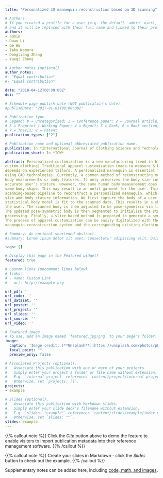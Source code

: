 ```yaml
---
title: "Personalized 3D mannequin reconstruction based on 3D scanning"

# Authors
# If you created a profile for a user (e.g. the default `admin` user), write the username (folder name) here 
# and it will be replaced with their full name and linked to their profile.
authors:
- admin
- Duan Li
- Ge Wu
- Taku Komura
- Dongliang Zhang
- Yueqi Zhong

# Author notes (optional)
author_notes:
#- "Equal contribution"
#- "Equal contribution"

date: "2018-04-12T00:00:00Z"
doi: ""

# Schedule page publish date (NOT publication's date).
#publishDate: "2017-01-01T00:00:00Z"

# Publication type.
# Legend: 0 = Uncategorized; 1 = Conference paper; 2 = Journal article;
# 3 = Preprint / Working Paper; 4 = Report; 5 = Book; 6 = Book section;
# 7 = Thesis; 8 = Patent
publication_types: ["2"]

# Publication name and optional abbreviated publication name.
publication: In *International Journal of Clothing Science and Technology*
publication_short: In *ICW*

abstract: Personalized customization is a new manufacturing trend in high-end products (e.g. senior
custom clothing).Traditional apparel customization (made-to-measure & bespoken) highly
depends on experienced tailors. A personalized mannequin is essential for apparel customization
using CAD technologies. Currently, a common method of reconstructing mannequin is based on
body measurements or body features. It only preserves the body size instead of preserving the
accurate user’s stature. However, the same human body measurement does not equal to the
same body shape. This may result in an unfit garment for the user. This paper proposes a novel
scanning-based pipeline to reconstruct a personalized mannequin, which preserves both body
size and body stature information. We first capture the body of a user via 3D scanning, and a
statistical body model is fit to the scanned data. This results in a skinned articulated model of
the user. The scanned body is then adjusted to be pose-symmetric via linear blending skinning.
The updated pose-symmetric body is then segmented to initialize the stature symmetry
processing. Finally, a slice-based method is proposed to generate a symmetric 3D mannequin.
The process of apparel customization can be easily digitalized with the help of the proposed
mannequin reconstruction system and the corresponding existing clothing CAD software.

# Summary. An optional shortened abstract.
#summary: Lorem ipsum dolor sit amet, consectetur adipiscing elit. Duis posuere tellus ac convallis placerat. Proin tincidunt magna sed ex sollicitudin condimentum.

tags: []

# Display this page in the Featured widget?
featured: true

# Custom links (uncomment lines below)
# links:
# - name: Custom Link
#   url: http://example.org

url_pdf: ''
url_code: ''
url_dataset: ''
url_poster: ''
url_project: ''
url_slides: ''
url_source: ''
url_video: ''

# Featured image
# To use, add an image named `featured.jpg/png` to your page's folder. 
image:
  caption: 'Image credit: [**Unsplash**](https://unsplash.com/photos/pLCdAaMFLTE)'
  focal_point: ""
  preview_only: false

# Associated Projects (optional).
#   Associate this publication with one or more of your projects.
#   Simply enter your project's folder or file name without extension.
#   E.g. `internal-project` references `content/project/internal-project/index.md`.
#   Otherwise, set `projects: []`.
projects:
- example

# Slides (optional).
#   Associate this publication with Markdown slides.
#   Simply enter your slide deck's filename without extension.
#   E.g. `slides: "example"` references `content/slides/example/index.md`.
#   Otherwise, set `slides: ""`.
slides: example
---
```


{{% callout note %}}
Click the *Cite* button above to demo the feature to enable visitors to import publication metadata into their reference management software.
{{% /callout %}}

{{% callout note %}}
Create your slides in Markdown - click the *Slides* button to check out the example.
{{% /callout %}}

Supplementary notes can be added here, including [code, math, and images](https://wowchemy.com/docs/writing-markdown-latex/).

